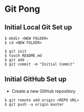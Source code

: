 # Git Pong

## Initial Local Git Set up
```shell
$ mkdir <NEW FOLDER>
$ cd <NEW FOLDER>

$ git init
$ touch README.md
$ git add .
$ git commit -m "Initial Commit"
```

## Initial GitHub Set up
* Create a new GitHub repository
```shell
$ git remote add origin <REPO URL>
$ git push -u origin master
```
